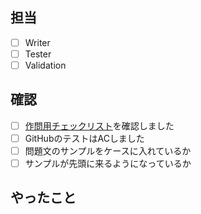 ## 担当

- [ ] Writer
- [ ] Tester
- [ ] Validation

## 確認

- [ ] [作問用チェックリスト](https://yukicoder.me/wiki/problem_checklist)を確認しました
- [ ] GitHubのテストはACしました
- [ ] 問題文のサンプルをケースに入れているか
- [ ] サンプルが先頭に来るようになっているか

## やったこと

